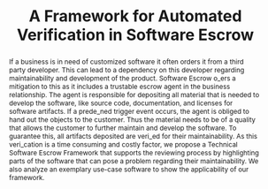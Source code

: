 ---
abstract: If a business is in need of customized software it often orders it from
  a third party developer. This can lead to a dependency on this developer regarding
  maintainability and development of the product. Software Escrow o_ers a mitigation
  to this as it includes a trustable escrow agent in the business relationship. The
  agent is responsible for depositing all material that is needed to develop the software,
  like source code, documentation, and licenses for software artifacts. If a prede_ned
  trigger event occurs, the agent is obliged to hand out the objects to the customer.
  Thus the material needs to be of a quality that allows the customer to further maintain
  and develop the software. To guarantee this, all artifacts deposited are veri_ed
  for their maintainability. As this veri_cation is a time consuming and costly factor,
  we propose a Technical Software Escrow Framework that supports the reviewing process
  by highlighting parts of the software that can pose a problem regarding their maintainability.
  We also analyze an exemplary use-case software to show the applicability of our
  framework.
creators:
- Elisabeth Weigl
- Johannes Binder
- Stephan Strodl
- Barbara Kolany
- Daniel Draws
- Andreas Rauber
date: null
document_url: https://services.phaidra.univie.ac.at/api/object/o:377372/download
grand_parent: iPRES
institutions: []
keywords:
- software escrow
- software quality
- evaluation
- verication framework
- case study
- lisbon
landing_page_url: https://phaidra.univie.ac.at/o:377372
language: eng
layout: publication
license: CC BY-SA 2.0 AT
notes_url: null
parent: iPRES 2013
publication_type: paper
size: 386097
slides_url: null
source_name: iPRES
stream_url: null
title: A Framework for Automated Verification in Software Escrow
year: 2013
---